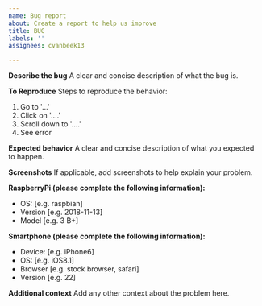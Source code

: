```yaml
---
name: Bug report
about: Create a report to help us improve
title: BUG
labels: ''
assignees: cvanbeek13

---
```


**Describe the bug**
A clear and concise description of what the bug is.

**To Reproduce**
Steps to reproduce the behavior:
1. Go to '...'
2. Click on '....'
3. Scroll down to '....'
4. See error

**Expected behavior**
A clear and concise description of what you expected to happen.

**Screenshots**
If applicable, add screenshots to help explain your problem.

**RaspberryPi (please complete the following information):**
 - OS: [e.g. raspbian]
 - Version [e.g. 2018-11-13]
 - Model [e.g. 3 B+]

**Smartphone (please complete the following information):**
 - Device: [e.g. iPhone6]
 - OS: [e.g. iOS8.1]
 - Browser [e.g. stock browser, safari]
 - Version [e.g. 22]

**Additional context**
Add any other context about the problem here.
